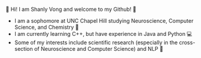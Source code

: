 💫 Hi! I am Shanly Vong and welcome to my Github! 💫
- I am a sophomore at UNC Chapel Hill studying Neuroscience, Computer Science, and Chemistry 🧬
- I am currently learning C++, but have experience in Java and Python 💻
- Some of my interests include scientific research (especially in the cross-section of Neuroscience and Computer Science) and NLP 🥼


<!---
shanlyvong/shanlyvong is a ✨ special ✨ repository because its `README.md` (this file) appears on your GitHub profile.
You can click the Preview link to take a look at your changes.
--->
